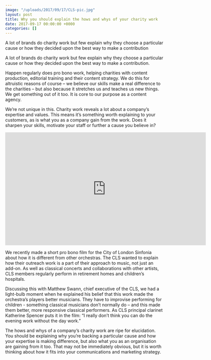 ```yaml
---
image: "/uploads/2017/09/17/CLS-pic.jpg"
layout: post
title: Why you should explain the hows and whys of your charity work
date: 2017-09-17 00:00:00 +0000
categories: []
---
```



A lot of brands do charity work but few explain why they choose a particular cause or how they decided upon the best way to make a contribution

A lot of brands do charity work but few explain why they choose a particular cause or how they decided upon the best way to make a contribution.

Happen regularly does pro bono work, helping charities with content production, editorial training and their content strategy. We do this for altruistic reasons of course – we believe our skills make a real difference to the charities – but also because it stretches us and teaches us new things. We get something out of it too. It is core to our purpose as a content agency.

We’re not unique in this. Charity work reveals a lot about a company’s expertise and values. This means it’s something worth explaining to your customers, as is what you as a company gain from the work. Does it sharpen your skills, motivate your staff or further a cause you believe in?

<iframe src="https://player.vimeo.com/video/233725821" width="640" height="360" frameborder="0" webkitallowfullscreen mozallowfullscreen allowfullscreen></iframe>

We recently made a short pro bono film for the City of London Sinfonia about how it is different from other orchestras. The CLS wanted to explain how their outreach work is a part of their approach to music, not just an add-on. As well as classical concerts and collaborations with other artists, CLS members regularly perform in retirement homes and children’s hospitals.

Discussing this with Matthew Swann, chief executive of the CLS,  we had a light-bulb moment when he explained his belief that this work made the orchestra’s players better musicians. They have to improvise performing for children - something classical musicians don’t normally do – and this made them better, more responsive classical performers. As CLS principal clarinet Katherine Spencer puts it in the film: “I really don’t think you can do the evening work without the day work.”

The hows and whys of a company’s charity work are ripe for elucidation. You should be explaining why you’re backing a particular cause and how your expertise is making difference, but also what you as an organisation are gaining from it too. That may not be immediately obvious, but it is worth thinking about how it fits into your communications and marketing strategy.